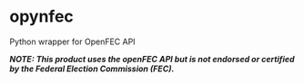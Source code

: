 # opynfec
Python wrapper for OpenFEC API

***NOTE: This product uses the openFEC API but is not endorsed or certified by the Federal Election Commission (FEC).***
